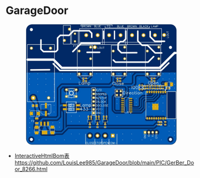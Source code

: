 # GarageDoor

<p align="center">
<img src="/PIC/front.jpg" width="80%"/>
</p>
 
* <a href='http://htmlpreview.github.io/?[https://github.com/LouisLee985/Homekit-Air-Conditioner-Remote/blob/main/image/BOM_AC_IR_Homekit_USB_TYPE_A.html](https://github.com/LouisLee985/GarageDoor/blob/main/PIC/GerBer_Door_8266.html)'>InteractiveHtmlBom表</a>
https://github.com/LouisLee985/GarageDoor/blob/main/PIC/GerBer_Door_8266.html
